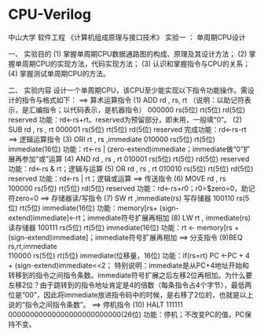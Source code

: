 # CPU-Verilog

中山大学 软件工程 《计算机组成原理与接口技术》
实验一	：	单周期CPU设计

一、 实验目的
(1) 掌握单周期CPU数据通路图的构成、原理及其设计方法；
(2) 掌握单周期CPU的实现方法，代码实现方法；
(3) 认识和掌握指令与CPU的关系；
(4) 掌握测试单周期CPU的方法。

二、 实验内容
设计一个单周期CPU，该CPU至少能实现以下指令功能操作。需设计的指令与格式如下：
==> 算术运算指令
(1) ADD  rd , rs, rt  （说明：以助记符表示，是汇编指令；以代码表示，是机器指令）
000000	rs(5位)	rt(5位)	rd(5位)	reserved
功能：rd←rs+rt。reserved为预留部分，即未用，一般填“0”。
    (2) SUB  rd , rs , rt
000001	rs(5位)	rt(5位)	rd(5位)	reserved
完成功能：rd←rs-rt
    ==> 逻辑运算指令
(3) ORI rt , rs ,immediate
010000	rs(5位)	rt(5位)	immediate(16位)
功能：rt←rs | (zero-extend)immediate；immediate做“0”扩展再参加“或”运算
(4) AND rd , rs , rt
010001	rs(5位)	rt(5位)	rd(5位)	reserved
功能：rd←rs & rt；逻辑与运算
    (5) OR rd , rs , rt
010010	rs(5位)	rt(5位)	rd(5位)	reserved
功能：rd←rs | rt；逻辑或运算
    ==> 传送指令
(6) MOVE  rd , rs   
100000	rs(5位)	rt(5位)	rd(5位)	reserved
功能：rd←rs+$r0 ；$r0=$zero=0，助记符zero=0
==> 存储器读/写指令
(7) SW  rt ,immediate(rs) 写存储器
100110	rs(5位)	rt(5位)	immediate(16位)
    功能：memory[rs+ (sign-extend)immediate]←rt；immediate符号扩展再相加
(8) LW  rt , immediate(rs) 读存储器
100111	rs(5位)	rt(5位)	immediate(16位)
功能：rt ← memory[rs + (sign-extend)immediate]；immediate符号扩展再相加
 ==> 分支指令
    (9)BEQ  rs,rt,immediate      
110000	rs(5位)	rt(5位)	immediate(位移量，16位)
功能：if(rs=rt) PC ←PC + 4 + (sign-extend)immediate<<2；
特别说明：immediate是从PC+4地址开始和转移到的指令之间指令条数。immediate符号扩展之后左移2位再相加。为什么要左移2位？由于跳转到的指令地址肯定是4的倍数（每条指令占4个字节），最低两位是“00”，因此将immediate放进指令码中的时候，是右移了2位的，也就是以上说的“指令之间指令条数”。
==> 停机指令
(10) HALT 
111111	00000000000000000000000000(26位)
功能：停机；不改变PC的值，PC保持不变。
